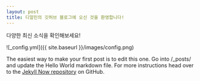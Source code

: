```yaml
---
layout: post
title: 디얼민의 깃허브 블로그에 오신 것을 환영합니다!
---
```


다양한 최신 소식을 확인해보세요!

![_config.yml]({{ site.baseurl }}/images/config.png)

The easiest way to make your first post is to edit this one. Go into /_posts/ and update the Hello World markdown file. For more instructions head over to the [Jekyll Now repository](https://github.com/barryclark/jekyll-now) on GitHub.
